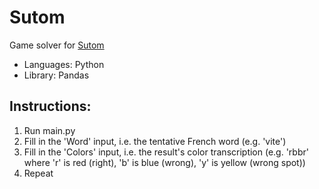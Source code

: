 # Sutom
Game solver for [Sutom](https://sutom.nocle.fr/)

* Languages: Python
* Library: Pandas

## Instructions:
1. Run main.py
2. Fill in the 'Word' input, i.e. the tentative French word (e.g. 'vite')
3. Fill in the 'Colors' input, i.e. the result's color transcription (e.g. 'rbbr' where 'r' is red (right), 'b' is blue (wrong), 'y' is yellow (wrong spot))
4. Repeat